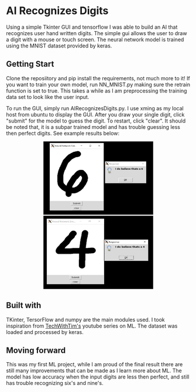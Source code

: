 # AI Recognizes Digits 

Using a simple Tkinter GUI and tensorflow I was able to build an AI that recognizes user hand written digits. The simple gui allows the user to draw a digit with a mouse or touch screen. The neural network model is trained using the MNIST dataset provided by keras. 

## Getting Start

Clone the reposiitory and pip install the requirements, not much more to it! If you want to train your own model, run NN_MNIST.py making sure the retrain function is set to true. This takes a while as I am preprocessing the training data set to look like the user input. 

To run the GUI, simply run AIRecognizesDigits.py. I use xming as my local host from ubuntu to display the GUI. After you draw your single digit, click "submit" for the model to  guess the digit. To restart, click "clear". It should be noted that, it is a subpar trained model and has trouble guessing less then perfect digits. See example results below:
<p align="center">
<img src="https://github.com/calkinsr2017/AI-Recognizes-Digits/blob/master/Images/six.JPG" width="300" height="200">                    <img src="https://github.com/calkinsr2017/AI-Recognizes-Digits/blob/master/Images/four.JPG" width="300" height="200">
</p>

## Built with

TKinter, TersorFlow and numpy are the main modules used. I took inspiration from <a href="https://www.youtube.com/channel/UC4JX40jDee_tINbkjycV4Sg">TechWithTim's</a> youtube series on ML. The dataset was loaded and processed by keras.

## Moving forward

This was my first ML project, while I am proud of the final result there are still many improvements that can be made as I learn more about ML. The model has low accuracy when the input digits are less then perfect, and still has trouble recognizing six's and nine's. 
  
